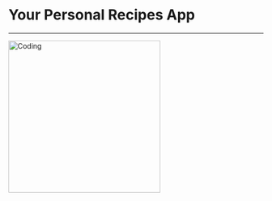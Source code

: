 # Your Personal Recipes App
<hr>
<img align="center" alt="Coding" width="300" src="https://user-images.githubusercontent.com/57902145/209718882-09e85934-7ba4-4406-b7e3-4c12866ed231.gif">
